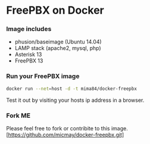 # FreePBX on Docker

### Image includes

 * phusion/baseimage (Ubuntu 14.04)
 * LAMP stack (apache2, mysql, php)
 * Asterisk 13
 * FreePBX 13
 


### Run your FreePBX image
```bash
docker run --net=host -d -t mima84/docker-freepbx
```

Test it out by visiting your hosts ip address in a browser.

### Fork ME

Please feel free to fork or contribite to this image.
[https://github.com/micmay/docker-freepbx.git]